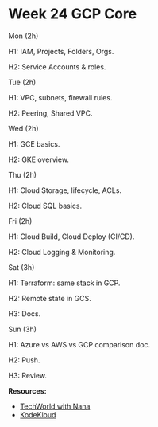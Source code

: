 # Week 24 GCP Core

Mon (2h)

H1: IAM, Projects, Folders, Orgs.

H2: Service Accounts & roles.

Tue (2h)

H1: VPC, subnets, firewall rules.

H2: Peering, Shared VPC.

Wed (2h)

H1: GCE basics.

H2: GKE overview.

Thu (2h)

H1: Cloud Storage, lifecycle, ACLs.

H2: Cloud SQL basics.

Fri (2h)

H1: Cloud Build, Cloud Deploy (CI/CD).

H2: Cloud Logging & Monitoring.

Sat (3h)

H1: Terraform: same stack in GCP.

H2: Remote state in GCS.

H3: Docs.

Sun (3h)

H1: Azure vs AWS vs GCP comparison doc.

H2: Push.

H3: Review.



**Resources:**
- [TechWorld with Nana](https://www.youtube.com/c/TechWorldwithNana)
- [KodeKloud](https://kodekloud.com/)
